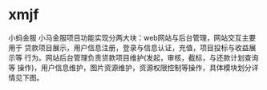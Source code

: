 # xmjf
小蚂金服
小马金服项目功能实现分两大块：web网站与后台管理，网站交互主要用于
贷款项目展示，用户信息注册，登录与信息认证，充值，项目投标与收益展示等
行为。网站后台管理负责贷款项目维护(发起，审核，截标，与还款计划查询等
操作)，用户信息维护，图片资源维护，资源权限控制等操作，具体模块划分详
情见下图。

